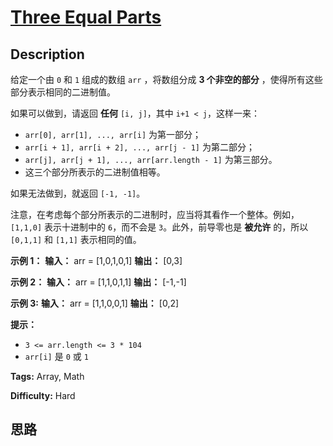# [Three Equal Parts][title]

## Description

给定一个由 `0` 和 `1` 组成的数组 `arr` ，将数组分成   **3  个非空的部分** ，使得所有这些部分表示相同的二进制值。

如果可以做到，请返回 **任何**  `[i, j]`，其中 `i+1 < j`，这样一来：

  * `arr[0], arr[1], ..., arr[i]` 为第一部分；
  * `arr[i + 1], arr[i + 2], ..., arr[j - 1]` 为第二部分；
  * `arr[j], arr[j + 1], ..., arr[arr.length - 1]` 为第三部分。
  * 这三个部分所表示的二进制值相等。

如果无法做到，就返回 `[-1, -1]`。

注意，在考虑每个部分所表示的二进制时，应当将其看作一个整体。例如，`[1,1,0]` 表示十进制中的 `6`，而不会是 `3`。此外，前导零也是
**被允许** 的，所以 `[0,1,1]` 和 `[1,1]` 表示相同的值。



**示例 1：**
            **输入：** arr = [1,0,1,0,1]    **输出：** [0,3]    

**示例 2：**
            **输入：** arr = [1,1,0,1,1]    **输出：** [-1,-1]

**示例 3:**
            **输入：** arr = [1,1,0,0,1]    **输出：** [0,2]    



**提示：**

  * `3 <= arr.length <= 3 * 104`
  * `arr[i]` 是 `0` 或 `1`


**Tags:** Array, Math

**Difficulty:** Hard

## 思路

[title]: https://leetcode-cn.com/problems/three-equal-parts
